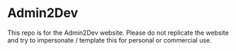 # Admin2Dev

This repo is for the Admin2Dev website. Please do not replicate the website and try to impersonate / template this for personal or commercial use.
